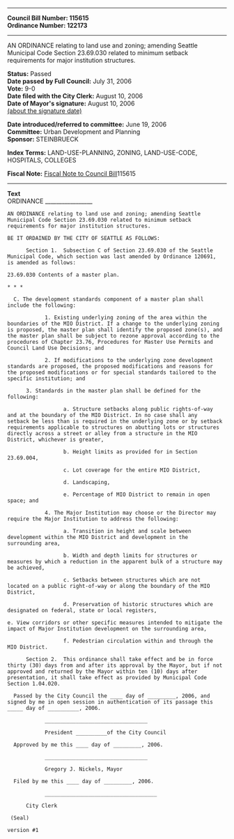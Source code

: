 * * * * *  
  
**Council Bill Number: [](#h0)[](#h2)115615**   
**Ordinance Number: 122173**  
  
* * * * *  
  
AN ORDINANCE relating to land use and zoning; amending Seattle Municipal Code Section 23.69.030 related to minimum setback requirements for major institution structures.  
  
**Status:** Passed   
**Date passed by Full Council:** July 31, 2006   
**Vote:** 9-0   
**Date filed with the City Clerk:** August 10, 2006   
**Date of Mayor's signature:** August 10, 2006   
[(about the signature date)](/~public/approvaldate.htm)   
  
  
**Date introduced/referred to committee:** June 19, 2006   
**Committee:** Urban Development and Planning   
**Sponsor:** STEINBRUECK   
  
**Index Terms:** LAND-USE-PLANNING, ZONING, LAND-USE-CODE, HOSPITALS, COLLEGES  
  
**Fiscal Note:** [Fiscal Note to Council Bill](http://clerk.seattle.gov/~public/fnote/115615.htm)[](#h1)[](#h3)115615  
  
* * * * *  
  
**Text**  
    ORDINANCE _________________  
  
    AN ORDINANCE relating to land use and zoning; amending Seattle  
    Municipal Code Section 23.69.030 related to minimum setback  
    requirements for major institution structures.  
  
    BE IT ORDAINED BY THE CITY OF SEATTLE AS FOLLOWS:  
  
          Section 1.  Subsection C of Section 23.69.030 of the Seattle  
    Municipal Code, which section was last amended by Ordinance 120691,  
    is amended as follows:  
  
    23.69.030 Contents of a master plan.  
  
    * * *  
  
      C. The development standards component of a master plan shall  
    include the following:  
  
                1. Existing underlying zoning of the area within the  
    boundaries of the MIO District. If a change to the underlying zoning  
    is proposed, the master plan shall identify the proposed zone(s), and  
    the master plan shall be subject to rezone approval according to the  
    procedures of Chapter 23.76, Procedures for Master Use Permits and  
    Council Land Use Decisions; and  
  
                2. If modifications to the underlying zone development  
    standards are proposed, the proposed modifications and reasons for  
    the proposed modifications or for special standards tailored to the  
    specific institution; and  
  
          3. Standards in the master plan shall be defined for the  
    following:  
  
                      a. Structure setbacks along public rights-of-way  
    and at the boundary of the MIO District. In no case shall any  
    setback be less than is required in the underlying zone or by setback  
    requirements applicable to structures on abutting lots or structures  
    directly across a street or alley from a structure in the MIO  
    District, whichever is greater,  
  
                      b. Height limits as provided for in Section  
    23.69.004,  
  
                      c. Lot coverage for the entire MIO District,  
  
                      d. Landscaping,  
  
                      e. Percentage of MIO District to remain in open  
    space; and  
  
                4. The Major Institution may choose or the Director may  
    require the Major Institution to address the following:  
  
                      a. Transition in height and scale between  
    development within the MIO District and development in the  
    surrounding area,  
  
                      b. Width and depth limits for structures or  
    measures by which a reduction in the apparent bulk of a structure may  
    be achieved,  
  
                      c. Setbacks between structures which are not  
    located on a public right-of-way or along the boundary of the MIO  
    District,  
  
                      d. Preservation of historic structures which are  
    designated on federal, state or local registers,  
  
    e. View corridors or other specific measures intended to mitigate the  
    impact of Major Institution development on the surrounding area,  
  
                      f. Pedestrian circulation within and through the  
    MIO District.  
  
          Section 2.  This ordinance shall take effect and be in force  
    thirty (30) days from and after its approval by the Mayor, but if not  
    approved and returned by the Mayor within ten (10) days after  
    presentation, it shall take effect as provided by Municipal Code  
    Section 1.04.020.  
  
      Passed by the City Council the ____ day of _________, 2006, and  
    signed by me in open session in authentication of its passage this  
    _____ day of __________, 2006.  
  
                _________________________________  
  
                President __________of the City Council  
  
      Approved by me this ____ day of _________, 2006.  
  
                _________________________________  
  
                Gregory J. Nickels, Mayor  
  
      Filed by me this ____ day of _________, 2006.  
  
                ____________________________________  
  
          City Clerk  
  
     (Seal)  
  
    version #1  
